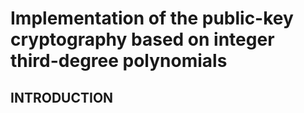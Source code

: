 Implementation of the public-key cryptography based on integer third-degree polynomials
=======================================================================================

INTRODUCTION
------------

